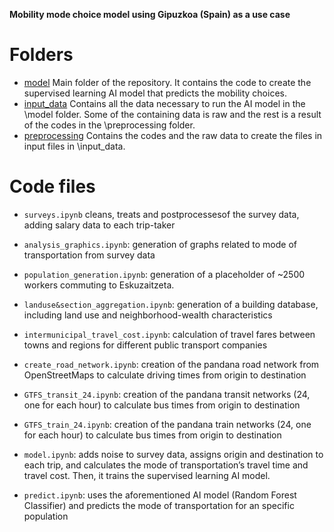 **Mobility mode choice model using Gipuzkoa (Spain) as a use case**

# Folders
- [model](https://github.com/Inigo-Azcarate/Mobility_Choice/tree/main/model) Main folder of the repository. It contains the code to create the supervised learning AI model that predicts the mobility choices. 
- [input_data](https://github.com/Inigo-Azcarate/Mobility_Choice/tree/main/input_data) Contains all the data necessary to run the AI model in the \model folder. Some of the containing data is raw and the rest is a result of the codes in the \preprocessing folder.
- [preprocessing](https://github.com/Inigo-Azcarate/Mobility_Choice/tree/main/preprocessing) Contains the codes and the raw data to create the files in input files in \input_data.


# Code files
- `surveys.ipynb` cleans, treats and postprocessesof the survey data, adding salary data to each trip-taker
- `analysis_graphics.ipynb`: generation of graphs related to mode of transportation from survey data
- `population_generation.ipynb`: generation of a placeholder of ~2500 workers commuting to Eskuzaitzeta.
- `landuse&section_aggregation.ipynb`: generation of a building database, including land use and neighborhood-wealth characteristics
- `intermunicipal_travel_cost.ipynb`: calculation of travel fares between towns and regions for different public transport companies
- `create_road_network.ipynb`: creation of the pandana road network from OpenStreetMaps to calculate driving times from origin to destination
- `GTFS_transit_24.ipynb`: creation of the pandana transit networks (24, one for each hour) to calculate bus times from origin to destination
- `GTFS_train_24.ipynb`: creation of the pandana train networks (24, one for each hour) to calculate bus times from origin to destination

- `model.ipynb`: adds noise to survey data, assigns origin and destination to each trip, and calculates the mode of transportation’s travel time and travel cost. Then, it trains the supervised learning AI model.
- `predict.ipynb`: uses the aforementioned AI model (Random Forest Classifier) and predicts the mode of transportation for an specific population
